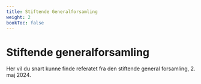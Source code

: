 ```yaml
---
title: Stiftende Generalforsamling
weight: 2
bookToc: false
---
```


# Stiftende generalforsamling

Her vil du snart kunne finde referatet fra den stiftende general forsamling, 2. maj 2024.
